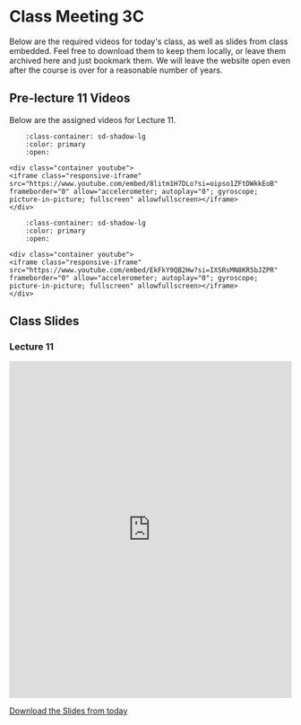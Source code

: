 # Class Meeting 3C

Below are the required videos for today's class, as well as slides from class embedded.
Feel free to download them to keep them locally, or leave them archived here and just bookmark them.
We will leave the website open even after the course is over for a reasonable number of years.

## Pre-lecture 11 Videos

Below are the assigned videos for Lecture 11.

```{dropdown} 1.  Ensembles: Motivation
    :class-container: sd-shadow-lg
    :color: primary
    :open:

<div class="container youtube">
<iframe class="responsive-iframe" src="https://www.youtube.com/embed/8litm1H7DLo?si=oipso1ZFtDWkkEoB" frameborder="0" allow="accelerometer; autoplay="0"; gyroscope; picture-in-picture; fullscreen" allowfullscreen></iframe>
</div>
```

```{dropdown} 2. Intro to Gradient Boosted Tree Models
    :class-container: sd-shadow-lg
    :color: primary
    :open:

<div class="container youtube">
<iframe class="responsive-iframe" src="https://www.youtube.com/embed/EkFkY9QB2Hw?si=IXSRsMN8KR5bJZPR" frameborder="0" allow="accelerometer; autoplay="0"; gyroscope; picture-in-picture; fullscreen" allowfullscreen></iframe>
</div>
```

## Class Slides

### Lecture 11

<div>
<iframe src="https://firasm.github.io/cpsc330-slides/slides-11.html" width="100%" height="600px" frameBorder="0"> </iframe>
</div>

[Download the Slides from today](../../files/Lec11.pdf)